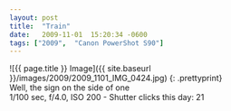 ```yaml
---
layout: post
title:  "Train"
date:   2009-11-01  15:20:34 -0600
tags: ["2009",  "Canon PowerShot S90"]
---
```

![{{ page.title }} Image]({{ site.baseurl }}/images/2009/2009_1101_IMG_0424.jpg)
{: .prettyprint}  
Well, the sign on the side of one  
1/100 sec, f/4.0, ISO 200 - Shutter clicks this day: 21